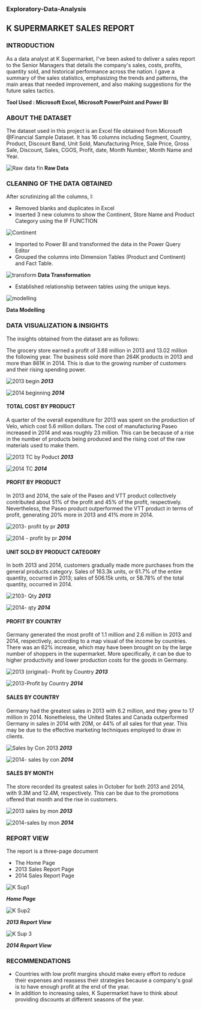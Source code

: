 ### Exploratory-Data-Analysis
## K SUPERMARKET SALES REPORT
### INTRODUCTION
As a data analyst at K Supermarket, I've been asked to deliver a sales report to the Senior Managers that details the company's sales, costs, profits, quantity sold, and historical performance across the nation.
I gave a summary of the sales statistics, emphasizing the trends and patterns, the main areas that needed improvement, and also making suggestions for the future sales tactics.

**Tool Used : Microsoft Excel, Microsoft PowerPoint and Power BI**
### ABOUT THE DATASET
The dataset used in this project is an Excel file obtained from Microsoft @Financial Sample Dataset. It has 16 columns including Segment, Country, Product, Discount Band, Unit Sold, Manufacturing Price, Sale Price, Gross Sale, Discount, Sales, CGOS, Profit, date, Month Number, Month Name and Year.

![Raw data fin](https://user-images.githubusercontent.com/127993425/225927827-ec8162f9-5028-461c-9816-323f87eba995.PNG)
**Raw Data**
### CLEANING OF THE DATA OBTAINED
After scrutinizing all the columns, I:
* Removed blanks and duplicates in Excel
* Inserted 3 new columns to show the Continent, Store Name and Product Category using the IF FUNCTION

![Continent](https://user-images.githubusercontent.com/127993425/225929158-0468674a-e9f7-469e-a03e-d071c570361d.PNG)
* Imported to Power BI and transformed the data in the Power Query Editor
* Grouped the columns into Dimension Tables (Product and Continent) and Fact Table.

![transform](https://user-images.githubusercontent.com/127993425/225929369-b06ec46b-760d-4f3c-8dd5-22c6f1f49a02.PNG)
**Data Transformation**
* Established relationship between tables using the unique keys.

![modelling](https://user-images.githubusercontent.com/127993425/225929525-c8937671-baab-4c15-b18e-b542ce3331f0.PNG)

**Data Modelling**
### DATA VISUALIZATION & INSIGHTS
The insights obtained from the dataset are as follows:

The grocery store earned a profit of 3.88 million in 2013 and 13.02 million the following year. The business sold more than 264K products in 2013 and more than 861K in 2014. This is due to the growing number of customers and their rising spending power.

![2013 begin](https://user-images.githubusercontent.com/127993425/225933925-79a95ee2-abc7-4d9c-b631-8906032030ee.PNG)
    **_2013_**
    
![2014 beginning](https://user-images.githubusercontent.com/127993425/225934023-5e49c8d1-43fa-4381-a573-99d3a4e33766.PNG)
    **_2014_**
#### TOTAL COST BY PRODUCT
A quarter of the overall expenditure for 2013 was spent on the production of Velo, which cost 5.6 million dollars. The cost of manufacturing Paseo increased in 2014 and was roughly 23 million. This can be because of a rise in the number of products being produced and the rising cost of the raw materials used to make them.

![2013 TC by Poduct](https://user-images.githubusercontent.com/127993425/225940242-d59e68fd-c001-4982-94a3-7ae7e3497fa3.PNG)
**_2013_**

![2014 TC](https://user-images.githubusercontent.com/127993425/225940407-acb3d29a-5c7d-45b4-8f79-241a92f7fa29.PNG)
**_2014_**
#### PROFIT BY PRODUCT
In 2013 and 2014, the sale of the Paseo and VTT product collectively contributed about 51% of the profit and 45% of the profit, respectively. Nevertheless, the Paseo product outperformed the VTT product in terms of profit, generating 20% more in 2013 and 41% more in 2014.

![2013- profit by pr](https://user-images.githubusercontent.com/127993425/225940620-e5515fda-350e-47c0-9e63-7635dc9439b8.PNG)
**_2013_**

![2014 - profit by pr](https://user-images.githubusercontent.com/127993425/225940730-4c8ae321-8126-41c0-ae9c-5f65ac6516a3.PNG)
**_2014_**
#### UNIT SOLD BY PRODUCT CATEGORY
In both 2013 and 2014, customers gradually made more purchases from the general products category. Sales of 163.3k units, or 61.7% of the entire quantity, occurred in 2013; sales of 506.15k units, or 58.78% of the total quantity, occurred in 2014.

![2103- Qty](https://user-images.githubusercontent.com/127993425/225941007-0f333d6e-e6b3-43d1-ad03-e3ba81d726a8.PNG)
**_2013_**

![2014- qty](https://user-images.githubusercontent.com/127993425/225941131-374c3026-4f85-4630-b9d1-d38f49d1ffa4.PNG)
**_2014_**
#### PROFIT BY COUNTRY
Germany generated the most profit of 1.1 million and 2.6 million in 2013 and 2014, respectively, according to a map visual of the income by countries. There was an 62% increase, which may have been brought on by the large number of shoppers in the supermarket. More specifically, it can be due to higher productivity and lower production costs for the goods in Germany.

![2013 (original)- Profit by Country](https://user-images.githubusercontent.com/127993425/225941397-4fba82ba-883b-4fd9-b389-ca4d67d7f023.PNG)
**_2013_**

![2013-Profit by Country](https://user-images.githubusercontent.com/127993425/225941551-3314f054-c934-4c01-a8df-c083cae67433.PNG)
**_2014_**
#### SALES BY COUNTRY
Germany had the greatest sales in 2013 with 6.2 million, and they grew to 17 million in 2014. Nonetheless, the United States and Canada outperformed Germany in sales in 2014 with 20M, or 44% of all sales for that year. This may be due to the effective marketing techniques employed to draw in clients.

![Sales by Con 2013](https://user-images.githubusercontent.com/127993425/225942512-d14ed8ee-6123-4150-9c34-4fa872a93f51.PNG)
**_2013_**

![2014- sales by con](https://user-images.githubusercontent.com/127993425/225941993-9e62663f-dd19-4a02-8498-6a5661041320.PNG)
**_2014_**
#### SALES BY MONTH
The store recorded its greatest sales in October for both 2013 and 2014, with 9.3M and 12.4M, respectively. This can be due to the promotions offered that month and the rise in customers.

![2013 sales by mon](https://user-images.githubusercontent.com/127993425/225943208-d2ca8249-5b3a-40c0-b2be-deae9ef6258f.PNG)
**_2013_**

![2014-sales by mon](https://user-images.githubusercontent.com/127993425/225943305-c9377b36-f7e1-4446-a7fa-b90848785071.PNG)
**_2014_**

### REPORT VIEW

The report is a three-page document

* The Home Page
* 2013 Sales Report Page
* 2014 Sales Report Page

![K Sup1](https://user-images.githubusercontent.com/127993425/225944244-0a615c95-4fbd-41e1-84f7-ce97000930ef.PNG)

**_Home Page_**

![K Sup2](https://user-images.githubusercontent.com/127993425/225944344-5cdcb5f9-6520-4380-a9bf-0c0fd7fba90a.PNG)

**_2013 Report View_**

![K Sup 3](https://user-images.githubusercontent.com/127993425/225944498-22e02c34-0aa5-449b-a086-337264f9375a.PNG)

**_2014 Report View_**

### RECOMMENDATIONS
* Countries with low profit margins should make every effort to reduce their expenses and reassess their strategies because a company's goal is to have enough profit at the end of the year.
* In addition to increasing sales, K Supermarket have to think about providing discounts at different seasons of the year.
